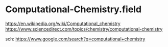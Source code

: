 # Computational-Chemistry.field
https://en.wikipedia.org/wiki/Computational_chemistry https://www.sciencedirect.com/topics/chemistry/computational-chemistry

sch: https://www.google.com/search?q=computational+chemistry
